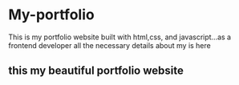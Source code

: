 # My-portfolio
This is my portfolio website built with html,css, and javascript...as a frontend developer all the necessary details about my is here
## this my beautiful portfolio website
